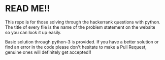 # READ ME!!
This repo is for those solving through the hackerrank questions with python. The title of every file is the name of the problem statement on the website so you can look it up easily.

Basic solution through python-3 is provided. If you have a better solution or find an error in the code please don't hesitate to make a Pull Request, genuine ones will definitely get accepted!!
